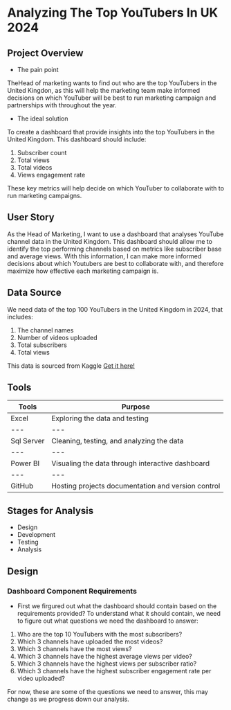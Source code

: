 # Analyzing The Top YouTubers In UK 2024

## Project Overview

- The pain point

TheHead of marketing wants to find out who are the top YouTubers in the United Kingdon, as this will help the marketing team make informed decisions on which YouTuber will be best to run marketing campaign and partnerships with throughout the year.

- The ideal solution

To create a dashboard that provide insights into the top YouTubers in the United Kingdom. This dashboard should include:
1. Subscriber count
2. Total views
3. Total videos
4. Views engagement rate

These key metrics will help decide on which YouTuber to collaborate with to run marketing campaigns.

## User Story

As the Head of Marketing, I want to use a dashboard that analyses YouTube channel data in the United Kingdom.
This dashboard should allow me to identify the top performing channels based on metrics like subscriber base and average views.
With this information, I can make more informed decisions about which Youtubers are best to collaborate with, and therefore maximize how effective each marketing campaign is.

## Data Source

We need data of the top 100 YouTubers in the United Kingdom in 2024, that includes:

1. The channel names
2. Number of videos uploaded
3. Total subscribers
4. Total views

This data is sourced from Kaggle [Get it here!](https://www.kaggle.com/datasets/bhavyadhingra00020/top-100-social-media-influencers-2024-countrywise?resource=download)

## Tools

| Tools | Purpose |
| --- | --- |
| Excel | Exploring the data and testing |
| --- | --- |
| Sql Server | Cleaning, testing, and analyzing the data |
| --- | --- |
| Power BI | Visualing the data through interactive dashboard |
| --- | --- |
| GitHub | Hosting projects documentation and version control |

## Stages for Analysis

- Design
- Development
- Testing
- Analysis

## Design

### Dashboard Component Requirements

- First we firgured out what the dashboard should contain based on the requirements provided?
To understand what it should contain, we need to figure out what questions we need the dashboard to answer:

1. Who are the top 10 YouTubers with the most subscribers?
2. Which 3 channels have uploaded the most videos?
3. Which 3 channels have the most views?
4. Which 3 channels have the highest average views per video?
5. Which 3 channels have the highest views per subscriber ratio?
6. Which 3 channels have the highest subscriber engagement rate per video uploaded?

For now, these are some of the questions we need to answer, this may change as we progress down our analysis.





